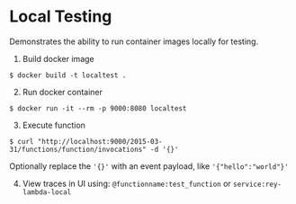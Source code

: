 # Local Testing

Demonstrates the ability to run container images locally for testing.

1. Build docker image

  ```
  $ docker build -t localtest .
  ```

2. Run docker container

  ```
  $ docker run -it --rm -p 9000:8080 localtest
  ```

3. Execute function

  ```
  $ curl "http://localhost:9000/2015-03-31/functions/function/invocations" -d '{}'
  ```

  Optionally replace the `'{}'` with an event payload, like `'{"hello":"world"}'`

4. View traces in UI using: `@functionname:test_function` or `service:rey-lambda-local`
